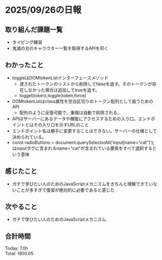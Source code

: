 # 2025/09/26の日報
## 取り組んだ課題一覧
* タイピング練習
* 鬼滅の刃のキャラクター一覧を取得するAPIを叩く
## わかったこと 
* toggleはDOMtokenListインターフェースメソッド
  * 渡されたトークンのリストから削除してfalseを返す。そのトークンが存在しなかった場合は追加してtrueを返す。
  * toggel(token),toggle(token,force)
* DOMtokenListはclass属性を空白区切りのトークン配列として扱うためのAPI
  * 配列のように反復可能で、重複は自動で削除される。
* APIはサーバーにあるデータや機能にアクセスするための入り口。エンドポイントとはその入り口を示すURLのこと
* エンドポイント名は勝手に変更することはできない。サーバーの仕様として決められている。
* const radioButtons = document.querySelectorAll('input[name="cat"]');はinputタグに含まれるname="cat"が含まれている要素をすべて選択するという意味      
## 感じたこと
* ガチで学びたい人のためのJavaScriptメカニズムをきちんと理解できていないことが多すぎて復習が絶対的に必要であると感じた
## 次やること
* ガチで学びたい人のためのJavaScriptメカニズム
##  合計時間 
Today: 7.0h<br>
Total: 1800.05
